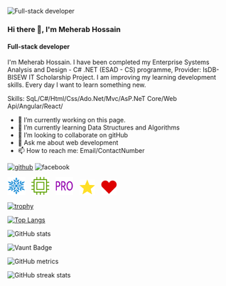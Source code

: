 ![Full-stack developer](C:\Users\User-PC\Desktop\image)
### Hi there 👋, I'm Meherab Hossain
#### Full-stack developer


I'm Meherab Hossain. I have been completed my Enterprise Systems Analysis and Design - C# .NET (ESAD - CS) programme, Provider: IsDB-BISEW IT Scholarship Project. I am improving my learning development skills. Every day I want to learn something new.

Skills: SqL/C#/Html/Css/Ado.Net/Mvc/AsP.NeT Core/Web Api/Angular/React/

- 🔭 I’m currently working on this page. 
- 🌱 I’m currently learning Data Structures and Algorithms 
- 👯 I’m looking to collaborate on gitHub 
- 💬 Ask me about web development 
- 📫 How to reach me: Email/ContactNumber 


[<img src='https://cdn.jsdelivr.net/npm/simple-icons@3.0.1/icons/github.svg' alt='github' height='40'>](https://github.com/OppiSFD) <img src='https://cdn.jsdelivr.net/npm/simple-icons@3.0.1/icons/facebook.svg' alt='facebook' height='40'>

<a href='https://archiveprogram.github.com/'><img src='https://raw.githubusercontent.com/acervenky/animated-github-badges/master/assets/acbadge.gif' width='40' height='40'></a> <a href='https://docs.github.com/en/developers'><img src='https://raw.githubusercontent.com/acervenky/animated-github-badges/master/assets/devbadge.gif' width='40' height='40'></a> <a href='https://github.com/pricing'><img src='https://raw.githubusercontent.com/acervenky/animated-github-badges/master/assets/pro.gif' width='40' height='40'></a> <a href='https://stars.github.com/'><img src='https://raw.githubusercontent.com/acervenky/animated-github-badges/master/assets/starbadge.gif' width='35' height='35'></a> <a href='https://docs.github.com/en/github/supporting-the-open-source-community-with-github-sponsors'><img src='https://raw.githubusercontent.com/acervenky/animated-github-badges/master/assets/sponsorbadge.gif' width='35' height='35'></a> 

[![trophy](https://github-profile-trophy.vercel.app/?username=OppiSFD)](https://github.com/ryo-ma/github-profile-trophy)

[![Top Langs](https://github-readme-stats.vercel.app/api/top-langs/?username=OppiSFD)](https://github.com/anuraghazra/github-readme-stats)

![GitHub stats](https://github-readme-stats.vercel.app/api?username=OppiSFD&show_icons=true&count_private=true)  

![Vaunt Badge](https://api.vaunt.dev/v1/github/entities/OppiSFD/contributions?format=svg&private=true)  

![GitHub metrics](https://metrics.lecoq.io/OppiSFD)  

![GitHub streak stats](https://streak-stats.demolab.com/?user=OppiSFD)  


